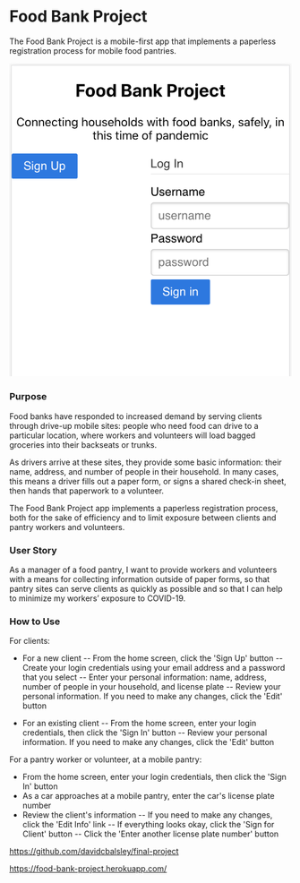 # Food Bank Project

The Food Bank Project is a mobile-first app that implements a paperless registration process for mobile food pantries.

![Screenshot for Food Bank Project](images/food-bank-project-screenshot.png)

### Purpose

Food banks have responded to increased demand by serving clients through drive-up mobile sites: people who need food can drive to a particular location, where workers and volunteers will load bagged groceries into their backseats or trunks.

As drivers arrive at these sites, they provide some basic information: their name, address, and number of people in their household. In many cases, this means a driver fills out a paper form, or signs a shared check-in sheet, then hands that paperwork to a volunteer.

The Food Bank Project app implements a paperless registration process, both for the sake of efficiency and to limit exposure between clients and pantry workers and volunteers.

### User Story

As a manager of a food pantry, I want to provide workers and volunteers with a means for collecting information outside of paper forms, so that pantry sites can serve clients as quickly as possible and so that I can help to minimize my workers’ exposure to COVID-19. 

### How to Use

For clients:
- For a new client
-- From the home screen, click the 'Sign Up' button
-- Create your login credentials using your email address and a password that you select
-- Enter your personal information: name, address, number of people in your household, and license plate
-- Review your personal information. If you need to make any changes, click the 'Edit' button

- For an existing client
-- From the home screen, enter your login credentials, then click the 'Sign In' button
-- Review your personal information. If you need to make any changes, click the 'Edit' button

For a pantry worker or volunteer, at a mobile pantry:
- From the home screen, enter your login credentials, then click the 'Sign In' button
- As a car approaches at a mobile pantry, enter the car's license plate number
- Review the client's information
-- If you need to make any changes, click the 'Edit Info' link
-- If everything looks okay, click the 'Sign for Client' button
-- Click the 'Enter another license plate number' button

https://github.com/davidcbalsley/final-project

https://food-bank-project.herokuapp.com/
